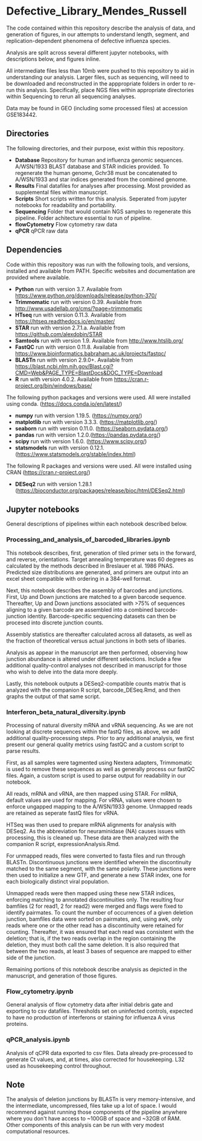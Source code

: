 # Defective_Library_Mendes_Russell

The code contained within this repository describe the analysis of data, and generation of figures, in our attempts to understand length, segment, and replication-dependent phenomena of defective influenza species.

Analysis are split across several different jupyter notebooks, with descriptions below, and figures inline.

All intermediate files less than 10mb were pushed to this repository to aid in understanding our analysis.
Larger files, such as sequencing, will need to be downloaded and reconstructed in the apppropriate folders in order to re-run this analysis.
Specifically, place NGS files within appropriate directories within Sequencing to rerun all sequencing analyses.

Data may be found in GEO (including some processed files) at accession GSE183442.

## Directories

The following directories, and their purpose, exist within this repository.

- <b>Database</b>       Repository for human and influenza genomic sequences. A/WSN/1933 BLAST database and STAR indicies provided. To regenerate the human genome,                         Gchr38 must be concatenated to A/WSN/1933 and star indices generated from the combined genome.
- <b>Results</b>        Final datafiles for analyses after processing. Most provided as supplemental files within manuscript.
- <b>Scripts</b>        Short scripts written for this analysis. Seperated from jupyter notebooks for readability and portability.
- <b>Sequencing</b>     Folder that would contain NGS samples to regenerate this pipeline. Folder achitecture essential to run of pipeline.
- <b>flowCytometry</b>  Flow cytometry raw data
- <b>qPCR</b>           qPCR raw data
  
  

## Dependencies

Code within this repository was run with the following tools, and versions, installed and available from PATH. Specific websites and documentation are provided where available. 

- <b>Python</b>      run with version 3.7. Available from https://www.python.org/downloads/release/python-370/
- <b>Trimmomatic</b> run with version 0.39. Available from http://www.usadellab.org/cms/?page=trimmomatic
- <b>HTseq</b>       run with version 0.11.3. Available from https://htseq.readthedocs.io/en/master/
- <b>STAR</b>        run with version 2.7.1.a. Available from https://github.com/alexdobin/STAR
- <b>Samtools</b>    run with version 1.9. Available from http://www.htslib.org/
- <b>FastQC</b>      run with version 0.11.8. Available from https://www.bioinformatics.babraham.ac.uk/projects/fastqc/
- <b>BLASTn</b>      run with version 2.9.0+. Available from https://blast.ncbi.nlm.nih.gov/Blast.cgi?CMD=Web&PAGE_TYPE=BlastDocs&DOC_TYPE=Download
- <b>R</b>           run with version 4.0.2. Available from https://cran.r-project.org/bin/windows/base/

The following python packages and versions were used. All were installed using conda. (https://docs.conda.io/en/latest/)
- <b>numpy</b>       run with version 1.19.5. (https://numpy.org/)
- <b>matplotlib</b>  run with version 3.3.3. (https://matplotlib.org/)
- <b>seaborn</b>     run with version 0.11.0. (https://seaborn.pydata.org/)
- <b>pandas</b>      run with version 1.2.0.(https://pandas.pydata.org/)
- <b>scipy</b>       run with version 1.6.0. (https://www.scipy.org/)
- <b>statsmodels</b> run with version 0.12.1. (https://www.statsmodels.org/stable/index.html)

The following R packages and versions were used. All were installed using CRAN (https://cran.r-project.org/)
- <b>DESeq2</b>      run with version 1.28.1 (https://bioconductor.org/packages/release/bioc/html/DESeq2.html)


## Jupyter notebooks

General descriptions of pipelines within each notebook described below.

### Processing_and_analysis_of_barcoded_libraries.ipynb

This notebook describes, first, generation of tiled primer sets in the forward, and reverse, orientations. Target annealing temperature was 60 degrees as calculated by the methods described in Breslauer et al. 1986 PNAS. Predicted size distributions are generated, and primers are output into an excel sheet compatible with ordering in a 384-well format. 

Next, this notebook describes the assembly of barcodes and junctions. First, Up and Down junctions are matched to a given barcode sequence. Thereafter, Up and Down junctions associated with >75% of sequences aligning to a given barcode are assembled into a combined barcode-junction identity. Barcode-specific sequencing datasets can then be procesed into discrete junction counts.

Assembly statistics are thereafter calculated across all datasets, as well as the fraction of theoretical versus actual junctions in both sets of libaries. 

Analysis as appear in the manuscript are then performed, observing how junction abundance is altered under different selections. Include a few additional quality-control analyses not described in manuscript for those who wish to delve into the data more deeply. 

Lastly, this notebook outputs a DESeq2-compatible counts matrix that is analyzed with the companion R script, barcode_DESeq.Rmd, and then graphs the output of that same script. 

### Interferon_beta_natural_diversity.ipynb

Processing of natural diversity mRNA and vRNA sequencing. As we are not looking at discrete sequences within the fastQ files, as above, we add additional quality-processing steps.  Prior to any additional analysis, we first present our general quality metrics using fastQC and a custom script to parse results.

First, as all samples were tagmented using Nextera adapters, Trimmomatic is used to remove these sequences as well as generally process our fastQC files. Again, a custom script is used to parse output for readability in our notebook.

All reads, mRNA and vRNA, are then mapped using STAR. For mRNA, default values are used for mapping. For vRNA, values were chosen to enforce ungapped mapping to the A/WSN/1933 genome. Unmapped reads are retained as seperate fastQ files for vRNA.

HTSeq was then used to prepare mRNA alignments for analysis with DESeq2. As the abbreviation for neuraminidase (NA) causes issues with processing, this is cleaned up. These data are then analyzed with the companion R script, expressionAnalysis.Rmd.

For unmapped reads, files were converted to fasta files and run through BLASTn. Discontinuous junctions were identified wherein the discontinuity matched to the same segment, with the same polarity. These junctions were then used to initialize a new GTF, and generate a new STAR index, one for each biologically distinct viral population. 

Unmapped reads were then mapped using these new STAR indices, enforcing matching to annotated discontinuities only. The resulting four bamfiles (2 for read1, 2 for read2) were merged and flags were fixed to identify pairmates. To count the number of occurrences of a given deletion junction, bamfiles data were sorted on pairmates, and, using awk, only reads where one or the other read has a discontinuity were retained for counting. Thereafter, it was ensured that each read was consistent with the deletion; that is, if the two reads overlap in the region containing the deletion, they must both call the same deletion. It is also required that between the two reads, at least 3 bases of sequence are mapped to either side of the junction.

Remaining portions of this notebook describe analysis as depicted in the manuscript, and generation of those figures. 

### Flow_cytometry.ipynb

General analysis of flow cytometry data after initial debris gate and exporting to csv datafiles. Thresholds set on uninfected controls, expected to have no production of interferons or staining for influenza A virus proteins.

### qPCR_analysis.ipynb

Analysis of qCPR data exported to csv files. Data already pre-processed to generate Ct values, and, at times, also corrected for housekeeping. L32 used as housekeeping control throughout. 

## Note

The analysis of deletion junctions by BLASTn is very memory-intensive, and the intermediate, uncompressed, files take up a lot of space. I would recommend against running those components of the pipeline anywhere where you don't have access to ~100GB of space and ~32GB of RAM. Other components of this analysis can be run with very modest computational resources.


